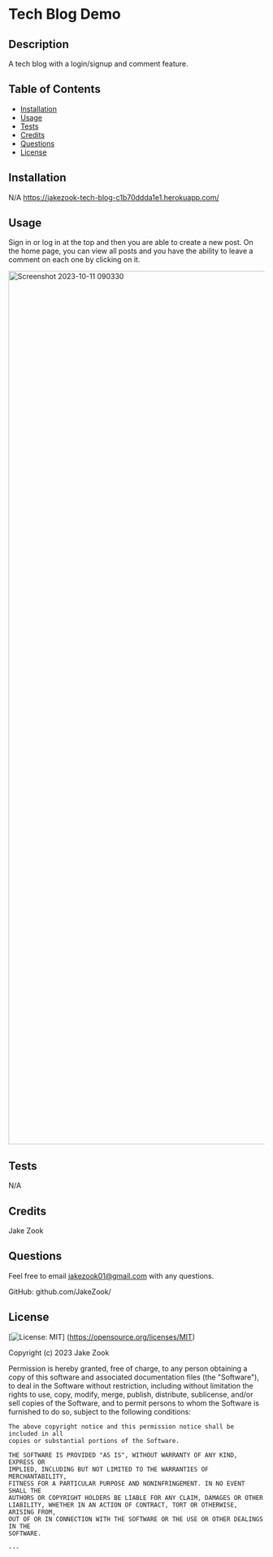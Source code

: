# Tech Blog Demo

## Description

A tech blog with a login/signup and comment feature.

## Table of Contents

- [Installation](#installation)
- [Usage](#usage)
- [Tests](#tests)
- [Credits](#credits)
- [Questions](#questions)
- [License](#license)

## Installation

N/A
https://jakezook-tech-blog-c1b70ddda1e1.herokuapp.com/

## Usage

Sign in or log in at the top and then you are able to create a new post. On the home page, you can view all posts and you have the ability to leave a comment on each one by clicking on it.

<img width="1717" alt="Screenshot 2023-10-11 090330" src="https://github.com/JakeZook/Tech-Blog/assets/132726907/075e5eb7-5c9b-488c-a67f-072b8da84662">

## Tests

N/A

## Credits

Jake Zook

## Questions

Feel free to email jakezook01@gmail.com with any questions.

GitHub: github.com/JakeZook/

## License

[![License: MIT](https://img.shields.io/badge/License-MIT-yellow.svg)]
(https://opensource.org/licenses/MIT)

Copyright (c) 2023 Jake Zook

Permission is hereby granted, free of charge, to any person obtaining a copy
of this software and associated documentation files (the "Software"), to deal
in the Software without restriction, including without limitation the rights
to use, copy, modify, merge, publish, distribute, sublicense, and/or sell
copies of the Software, and to permit persons to whom the Software is
furnished to do so, subject to the following conditions:

    The above copyright notice and this permission notice shall be included in all
    copies or substantial portions of the Software.

    THE SOFTWARE IS PROVIDED "AS IS", WITHOUT WARRANTY OF ANY KIND, EXPRESS OR
    IMPLIED, INCLUDING BUT NOT LIMITED TO THE WARRANTIES OF MERCHANTABILITY,
    FITNESS FOR A PARTICULAR PURPOSE AND NONINFRINGEMENT. IN NO EVENT SHALL THE
    AUTHORS OR COPYRIGHT HOLDERS BE LIABLE FOR ANY CLAIM, DAMAGES OR OTHER
    LIABILITY, WHETHER IN AN ACTION OF CONTRACT, TORT OR OTHERWISE, ARISING FROM,
    OUT OF OR IN CONNECTION WITH THE SOFTWARE OR THE USE OR OTHER DEALINGS IN THE
    SOFTWARE.

    ---
